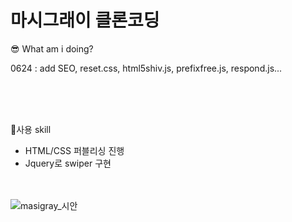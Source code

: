 
<h1>마시그래이 클론코딩</h1>


😎 What am i doing?

0624 : add SEO, reset.css, html5shiv.js, prefixfree.js, respond.js...

<br><br><br>

💪사용 skill
 - HTML/CSS 퍼블리싱 진행 
 - Jquery로 swiper 구현
<br><br><br>

![masigray_시안](https://user-images.githubusercontent.com/83911617/175537195-fdbac7a3-f8c6-42c9-b489-c094bdfcfddd.png)
